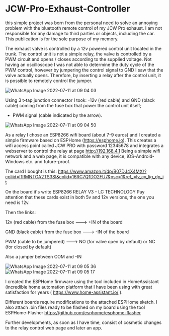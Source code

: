 # JCW-Pro-Exhaust-Controller

this simple project was born from the personal need to solve an annoying problem with the bluetooth remote control of my JCW Pro exhaust. I am not responsible for any damage to third parties or objects, including the car. This publication is for the sole purpose of my memory.

The exhaust valve is controlled by a 12v powered control unit located in the trunk. The control unit is not a simple relay, the valve is controlled by a PWM circuit and opens / closes according to the supplied voltage. Not having an oscilloscope I was not able to determine the duty cycle of the PWM control, however by jumpering the control signal to GND I saw that the valve actually opens. Therefore, by inserting a relay after the control unit, it is possible to remotely control the jumper.

![WhatsApp Image 2022-07-11 at 09 04 03](https://user-images.githubusercontent.com/4238515/178209231-50427850-8ea5-48d1-b558-4d04fb22d71e.jpeg)


Using 3 t-tap junction connector I took:
-12v (red cable) and GND (black cable) coming from the fuse box that power the control unit itself;
- PWM signal (cable indicated by the arrow).

![WhatsApp Image 2022-07-11 at 09 04 50](https://user-images.githubusercontent.com/4238515/178210078-6264a7c3-3225-468e-9036-4caf16979ba5.jpeg)

As a relay I chose an ESP8266 wifi board (about 7-9 euros) and I created a simple firmware based on ESPHome (https://esphome.io). This creates a wifi access point called JCW PRO with password 12345678 and integrates a webserver to control the relay at page http://192.168.4.1
Being a simple wifi network and a web page, it is compatible with any device, iOS-Android-Windows etc. and future-proof.

The card I bought is this:
https://www.amazon.it/dp/B07DJ4X4MX/?coliid=I1RMNTGA2TS3SI&colid=16RC7Q1DO2FU7&psc=1&ref_=lv_cv_lig_dp_it

On the board it's write ESP8266 RELAY V3 - LC TECHNOLOGY
Pay attention that these cards exist in both 5v and 12v versions, the one you need is 12v.



Then the links:

12v (red cable) from the fuse box ---> +IN of the board

GND (black cable) from the fuse box ---> -IN of the board

PWM (cable to be jumpered) ---> NO (for valve open by default) or NC (for closed by default)

Also a jumper between COM and -IN


![WhatsApp Image 2022-07-11 at 09 05 36](https://user-images.githubusercontent.com/4238515/178213240-877c2686-5c36-496c-8378-089070001878.jpeg)
![WhatsApp Image 2022-07-11 at 09 05 17](https://user-images.githubusercontent.com/4238515/178213295-de255535-7c7b-452f-89d9-8cab2f75eda8.jpeg)

I created the ESPHome firmware using the tool included in HomeAssistant (incredible home automation platform that I have been using with great satisfaction for years ( https://www.home-assistant.io/ ).

Different boards require modifications to the attached ESPHome sketch. I also attach .bin files ready to be flashed on my board using the tool ESPHome-Flasher  https://github.com/esphome/esphome-flasher

Further developments, as soon as I have time, consist of cosmetic changes to the relay control web page and later an app.
